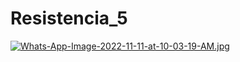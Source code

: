 # Resistencia_5
[![Whats-App-Image-2022-11-11-at-10-03-19-AM.jpg](https://i.postimg.cc/HxHv7MDC/Whats-App-Image-2022-11-11-at-10-03-19-AM.jpg)](https://postimg.cc/KKqD6R89)
